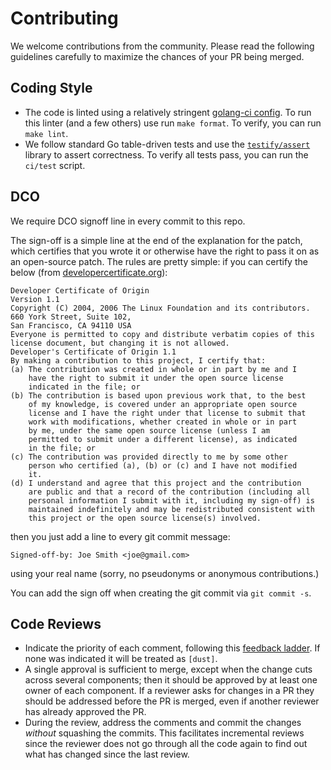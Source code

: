 # Contributing

We welcome contributions from the community. Please read the following guidelines carefully to maximize the chances of your PR being merged.

## Coding Style

- The code is linted using a relatively stringent [golang-ci config](./.golangci.yml). To run this linter (and a few others) use run `make format`. To verify, you can run `make lint`.
- We follow standard Go table-driven tests and use the [`testify/assert`](https://github.com/stretchr/testify#assert-package) library to assert correctness. To verify all tests pass, you can run the `ci/test` script.

## DCO

We require DCO signoff line in every commit to this repo.

The sign-off is a simple line at the end of the explanation for the
patch, which certifies that you wrote it or otherwise have the right to
pass it on as an open-source patch. The rules are pretty simple: if you
can certify the below (from
[developercertificate.org](https://developercertificate.org/)):

```
Developer Certificate of Origin
Version 1.1
Copyright (C) 2004, 2006 The Linux Foundation and its contributors.
660 York Street, Suite 102,
San Francisco, CA 94110 USA
Everyone is permitted to copy and distribute verbatim copies of this
license document, but changing it is not allowed.
Developer's Certificate of Origin 1.1
By making a contribution to this project, I certify that:
(a) The contribution was created in whole or in part by me and I
    have the right to submit it under the open source license
    indicated in the file; or
(b) The contribution is based upon previous work that, to the best
    of my knowledge, is covered under an appropriate open source
    license and I have the right under that license to submit that
    work with modifications, whether created in whole or in part
    by me, under the same open source license (unless I am
    permitted to submit under a different license), as indicated
    in the file; or
(c) The contribution was provided directly to me by some other
    person who certified (a), (b) or (c) and I have not modified
    it.
(d) I understand and agree that this project and the contribution
    are public and that a record of the contribution (including all
    personal information I submit with it, including my sign-off) is
    maintained indefinitely and may be redistributed consistent with
    this project or the open source license(s) involved.
```

then you just add a line to every git commit message:

    Signed-off-by: Joe Smith <joe@gmail.com>

using your real name (sorry, no pseudonyms or anonymous contributions.)

You can add the sign off when creating the git commit via `git commit -s`.

## Code Reviews

* Indicate the priority of each comment, following this
[feedback ladder](https://www.netlify.com/blog/2020/03/05/feedback-ladders-how-we-encode-code-reviews-at-netlify/).
If none was indicated it will be treated as `[dust]`.
* A single approval is sufficient to merge, except when the change cuts
across several components; then it should be approved by at least one owner
of each component. If a reviewer asks for changes in a PR they should be
addressed before the PR is merged, even if another reviewer has already
approved the PR.
* During the review, address the comments and commit the changes _without_ squashing the commits.
This facilitates incremental reviews since the reviewer does not go through all the code again to
find out what has changed since the last review.
